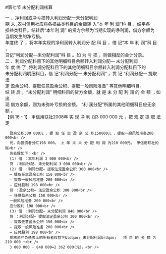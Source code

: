 #第七节 未分配利润核算
<p> 一 、净利润或净亏损转入利润分配一未分配利润<br />
      期 末 ,农村信用社应将各损益类科目的余额转 入&ldquo;本 年 利 润&rdquo;科 目 ，结平各<br />
      损益类科目。结转后&ldquo;本年利 润&rdquo; 的贷方余额为当期实现的净利润，借方余额为<br />
      当期发生的净亏损。<br />
      年度终 了 ，将本年实现的净利润转入利润分 配 科 目 ，借 记&ldquo;本 年 利 润&rdquo;科 目 ，<br />
      贷记&ldquo;利润分配—未分配利润&rdquo;科 目 。如 为 亏 损 ，则做相反的会计分录。<br />
      二 、利润分配科目下的其他明细科目余额转入利润分配— 未分配利润<br />
      年 度 终 了 ,将利润分配科目下的其他明细科目余额转入利润分配科目下的<br />
      未分配利润明细科目，借 记&ldquo;利润分配— 未分配利润&rdquo; ，贷 记 &ldquo;利润分配— 提取法<br />
      定 盈余公积、提取任意盈余公积、提取一般风险准备&rdquo; 等其他明细科目。<br />
      结 转 后 ，&ldquo;未分配利润&rdquo; 明细科目的贷方余额，就 是 未 分 配 利 润 的 金 额 ；如出<br />
      现 借方余额，则为未弥补亏损的金额。 &ldquo;利 润分配&rdquo;所属的其他明细科目应无余<br />
      额 。<br />
      【例 16 - 1】 甲信用联社2008年 实 现 净 利 润3 000 000 元 ，按 规 定 提 取 法定<br />

      盈余公积300 000元 ，提 取 任 意 盈 余 公 积150000元 ，提取一般风险准备200 000<br />
      元，向投资者分红198 000， 上 年 末 未 分 配 利 润 为210 000元。 甲信用联社的账<br />
      务处理如下：<br />
      (1) 借 ：本年利润 3 000 000<br />
      贷 ：利润分配— 未分配利润 3 000 000<br />
      (2) 借 ：利润分配— 提取法定盈余公积 300 000<br />
      — 提取任意盈余公积 150 000<br />
      — 提取一般风险准备 200 000<br />
      — 应付股利 198 000<br />
      贷 ：盈余公积— 法定盈余公积 300 000<br />
      — 任意盈余公积 150 000<br />
      一般风险准备 200 000<br />
      应付股利 198 000<br />
      (3) 借 ：利润分配— 未分配利润 848 000<br />
      贷 ：利润分配— 提取法定盈余公积 300 000<br />
      — 提取任意盈余公积 150 000<br />
      — 提取一般风险准备 200 000<br />
      — 应付股利 198 000<br />
      期末资产负债表上的所有者权益下&ldquo; 未分配利润&rdquo;   项 目 的 金 额 为210 000 +<br />
      3 000 000 - 848 000=2 362 000(元）。<br />
<br />
<br />
<br />
      <br />
    </p>